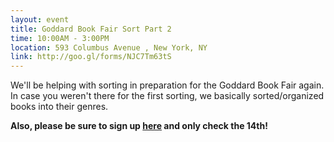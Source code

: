 ```yaml
---
layout: event
title: Goddard Book Fair Sort Part 2
time: 10:00AM - 3:00PM
location: 593 Columbus Avenue , New York, NY
link: http://goo.gl/forms/NJC7Tm63tS
---
```

We'll be helping with sorting in preparation for the Goddard Book Fair again. In case you weren't there for the first sorting, we basically sorted/organized books into their genres.

**Also, please be sure to sign up [here](https://interland3.donorperfect.net/weblink/WebLink.aspx?name=E165152&id=50&formid=501&Preview=true) and only check the 14th!**